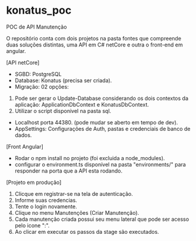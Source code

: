 # konatus_poc
POC de API Manutenção 

O repositório conta com dois projetos na pasta fontes que compreende duas soluções distintas, uma API em C# netCore e outra o front-end em angular.


[API netCore]
- SGBD: PostgreSQL 
- Database: Konatus (precisa ser criada).
- Migração:  02 opções: 
1. Pode ser gerar o Update-Database considerando os dois contextos da aplicação: ApplicationDbContext e KonatusDbContext.
2. Utilizar o script disponivel na pasta sql.

- Localhost porta 44380. (pode mudar se aberto em tempo de dev).
- AppSettings: Configurações de Auth, pastas e credenciais de banco de dados.


[Front Angular]
- Rodar o npm install no projeto (foi excluida a node_modules).
- configurar o environment.ts disponível na pasta "environments/" para responder na porta que a API esta rodando.


[Projeto em produção]

1. Clicque em registrar-se na tela de autenticação. 
2. Informe suas credencias.
3. Tente o login novamente.
4. Clique no menu Manutenções (Criar Manutenção).
5. Cada manutenção criada possui seu menu lateral que pode ser acesso pelo icone ":".
6. Ao clicar em executar os passos da stage são executados.



